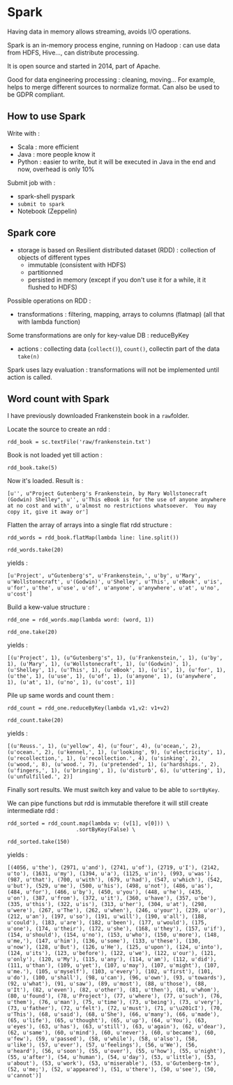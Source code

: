 # Spark

Having data in memory allows streaming, avoids I/O operations.

Spark is an in-memory process engine, running on Hadoop : can use data from HDFS, Hive..., can distribute processing.

It is open source and started in 2014, part of Apache.

Good for data engineering processing : cleaning, moving... For example, helps to merge different sources to normalize format.
Can also be used to be GDPR compliant.

## How to use Spark
Write with :
- Scala : more efficient
- Java : more people know it
- Python : easier to write, but it will be executed in Java in the end and now, overhead is only 10%

Submit job with :
- spark-shell pyspark
- `submit to spark`
- Notebook (Zeppelin)

## Spark core
- storage is based on Resilient distributed dataset (RDD) : collection of objects of different types
  - immutable (consistent with HDFS)
  - partitionned
  - persisted in memory (except if you don't use it for a while, it it flushed to HDFS)

Possible operations on RDD :
  - transformations : filtering, mapping, arrays to columns (flatmap) (all that with lambda function)
  
  Some transformations are only for key-value DB : reduceByKey
  
  - actions : collecting data (`collect()`), `count()`, collectin part of the data `take(n)`
  
Spark uses lazy evaluation : transformations will not be implemented until action is called.

## Word count with Spark

I have previously downloaded Frankenstein book in a `raw`folder.

Locate the source to create an rdd :

`rdd_book = sc.textFile('raw/frankenstein.txt')`

Book is not loaded yet till action :

`rdd_book.take(5)`

Now it's loaded. Result is :

`[u'', u"Project Gutenberg's Frankenstein, by Mary Wollstonecraft (Godwin) Shelley", u'', u'This eBook is for the use of anyone anywhere at no cost and with', u'almost no restrictions whatsoever.  You may copy it, give it away or']`

Flatten the array of arrays into a single flat rdd structure : 

`rdd_words = rdd_book.flatMap(lambda line: line.split())`

`rdd_words.take(20)` 

yields :

`[u'Project', u"Gutenberg's", u'Frankenstein,', u'by', u'Mary', u'Wollstonecraft', u'(Godwin)', u'Shelley', u'This', u'eBook', u'is', u'for', u'the', u'use', u'of', u'anyone', u'anywhere', u'at', u'no', u'cost']`

Build a kew-value structure : 

`rdd_one = rdd_words.map(lambda word: (word, 1))`

`rdd_one.take(20)` 

yields :

`[(u'Project', 1), (u"Gutenberg's", 1), (u'Frankenstein,', 1), (u'by', 1), (u'Mary', 1), (u'Wollstonecraft', 1), (u'(Godwin)', 1), (u'Shelley', 1), (u'This', 1), (u'eBook', 1), (u'is', 1), (u'for', 1), (u'the', 1), (u'use', 1), (u'of', 1), (u'anyone', 1), (u'anywhere', 1), (u'at', 1), (u'no', 1), (u'cost', 1)]`

Pile up same words and count them : 

`rdd_count = rdd_one.reduceByKey(lambda v1,v2: v1+v2)`

`rdd_count.take(20)`

yields :

`[(u'Reuss.', 1), (u'yellow', 4), (u'four', 4), (u'ocean,', 2), (u'ocean.', 2), (u'kennel,', 1), (u'looking', 9), (u'electricity', 1), (u'recollection,', 1), (u'recollection.', 4), (u'sinking', 2), (u'wood,', 8), (u'wood.', 7), (u'pretended', 1), (u'hardships.', 2), (u'fingers,', 1), (u'bringing', 1), (u'disturb', 6), (u'uttering', 1), (u'unfulfilled.', 2)]`

Finally sort results. We must switch key and value to be able to `sortByKey`.

We can pipe functions but rdd is immutable therefore it will still create intermediate rdd :

```
rdd_sorted = rdd_count.map(lambda v: (v[1], v[0])) \
                      .sortByKey(False) \
        
rdd_sorted.take(150)
```

yields : 

`[(4056, u'the'), (2971, u'and'), (2741, u'of'), (2719, u'I'), (2142, u'to'), (1631, u'my'), (1394, u'a'), (1125, u'in'), (993, u'was'), (987, u'that'), (700, u'with'), (679, u'had'), (547, u'which'), (542, u'but'), (529, u'me'), (500, u'his'), (498, u'not'), (486, u'as'), (484, u'for'), (466, u'by'), (450, u'you'), (448, u'he'), (435, u'on'), (387, u'from'), (372, u'it'), (360, u'have'), (357, u'be'), (335, u'this'), (322, u'is'), (313, u'her'), (304, u'at'), (298, u'were'), (267, u'The'), (262, u'when'), (246, u'your'), (239, u'or'), (212, u'an'), (197, u'so'), (191, u'will'), (190, u'all'), (188, u'could'), (183, u'are'), (182, u'been'), (177, u'would'), (175, u'one'), (174, u'their'), (172, u'she'), (168, u'they'), (157, u'if'), (154, u'should'), (154, u'no'), (153, u'who'), (150, u'more'), (148, u'me,'), (147, u'him'), (136, u'some'), (133, u'these'), (130, u'now'), (128, u'But'), (126, u'He'), (125, u'upon'), (124, u'into'), (124, u'its'), (123, u'before'), (122, u'we'), (122, u'our'), (121, u'only'), (120, u'My'), (115, u'any'), (114, u'am'), (112, u'did'), (111, u'than'), (109, u'yet'), (107, u'may'), (107, u'might'), (107, u'me.'), (105, u'myself'), (103, u'every'), (102, u'first'), (101, u'do'), (100, u'shall'), (98, u'can'), (96, u'own'), (93, u'towards'), (92, u'what'), (91, u'saw'), (89, u'most'), (88, u'those'), (88, u'It'), (82, u'even'), (82, u'other'), (81, u'then'), (81, u'whom'), (80, u'found'), (78, u'Project'), (77, u'where'), (77, u'such'), (76, u'them'), (76, u'man'), (75, u'time'), (73, u'being'), (73, u'very'), (73, u'father'), (72, u'felt'), (72, u'must'), (71, u'\u201cI'), (70, u'This'), (68, u'said'), (68, u'She'), (66, u'many'), (66, u'made'), (65, u'life'), (65, u'thought'), (65, u'up'), (64, u'You'), (63, u'eyes'), (63, u'has'), (63, u'still'), (63, u'again'), (62, u'dear'), (62, u'same'), (60, u'mind'), (60, u'never'), (60, u'became'), (60, u'few'), (59, u'passed'), (58, u'while'), (58, u'also'), (58, u'like'), (57, u'ever'), (57, u'feelings'), (56, u'We'), (56, u'heard'), (56, u'soon'), (55, u'over'), (55, u'how'), (55, u'night'), (55, u'after'), (54, u'human'), (54, u'day'), (53, u'little'), (53, u'about'), (53, u'work'), (53, u'miserable'), (53, u'Gutenberg-tm'), (52, u'me;'), (52, u'appeared'), (51, u'there'), (50, u'see'), (50, u'cannot')]`

















